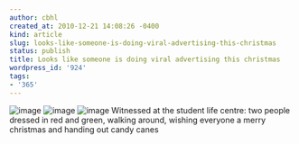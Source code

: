 ```yaml
---
author: cbhl
created_at: 2010-12-21 14:08:26 -0400
kind: article
slug: looks-like-someone-is-doing-viral-advertising-this-christmas
status: publish
title: Looks like someone is doing viral advertising this christmas
wordpress_id: '924'
tags:
- '365'
---
```


![image](//images.michael-chang.ca/blog/wp-content/uploads/2010/12/wpid-1292958460106.jpg)
![image](//images.michael-chang.ca/blog/wp-content/uploads/2010/12/wpid-IMG_20101221_140216.jpg)
![image](//images.michael-chang.ca/blog/wp-content/uploads/2010/12/wpid-IMG_20101221_140144.jpg)
Witnessed at the student life centre: two people dressed in red and
green, walking around, wishing everyone a merry christmas and handing
out candy canes
